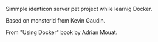 Simmple identicon server pet project while learnig Docker.

Based on monsterid from Kevin Gaudin.

From "Using Docker" book by Adrian Mouat. 
